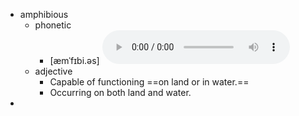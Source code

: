 - amphibious
	- phonetic
		- [æmˈfɪbi.əs]
		  <audio controls><source src="https://api.dictionaryapi.dev/media/pronunciations/en/amphibious-us.mp3"></audio>
	- adjective
		- Capable of functioning ==on land or in water.==
		- Occurring on both land and water.
-